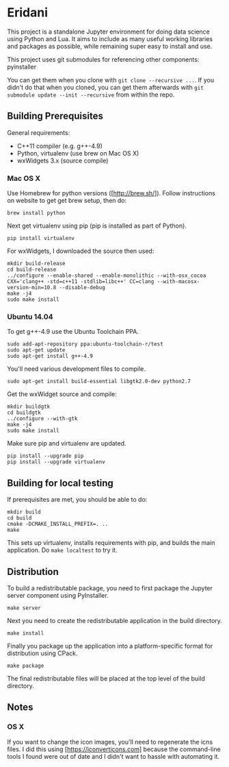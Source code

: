 # Eridani

This project is a standalone Jupyter environment for doing data science
using Python and Lua. It aims to include as many useful working libraries
and packages as possible, while remaining super easy to install and use.

This project uses git submodules for referencing other components:
    pyinstaller

You can get them when you clone with `git clone --recursive ...`. If you
didn't do that when you cloned, you can get them afterwards with
`git submodule update --init --recursive` from within the repo.

## Building Prerequisites

General requirements:
* C++11 compiler (e.g. g++-4.9)
* Python, virtualenv (use brew on Mac OS X)
* wxWidgets 3.x (source compile)

### Mac OS X

Use Homebrew for python versions ([http://brew.sh/]). Follow instructions
on website to get get brew setup, then do:

```
brew install python
```

Next get virtualenv using pip (pip is installed as part of Python).

```
pip install virtualenv
```

For wxWidgets, I downloaded the source then used:

```
mkdir build-release
cd build-release
../configure --enable-shared --enable-monolithic --with-osx_cocoa CXX='clang++ -std=c++11 -stdlib=libc++' CC=clang --with-macosx-version-min=10.8 --disable-debug
make -j4
sudo make install
```

### Ubuntu 14.04

To get g++-4.9 use the Ubuntu Toolchain PPA.

```
sudo add-apt-repository ppa:ubuntu-toolchain-r/test
sudo apt-get update
sudo apt-get install g++-4.9
```

You'll need various development files to compile.

```
sudo apt-get install build-essential libgtk2.0-dev python2.7
```

Get the wxWidget source and compile:

```
mkdir buildgtk
cd buildgtk
../configure --with-gtk
make -j4
sudo make install
```

Make sure pip and virtualenv are updated.

```
pip install --upgrade pip
pip install --upgrade virtualenv
```

## Building for local testing

If prerequisites are met, you should be able to do:

```
mkdir build
cd build
cmake -DCMAKE_INSTALL_PREFIX=. ..
make
```

This sets up virtualenv, installs requirements with pip, and builds
the main application. Do `make localtest` to try it.

## Distribution

To build a redistributable package, you need to first package the Jupyter
server component using PyInstaller.

```
make server
```

Next you need to create the redistributable application in the build
directory.

```
make install
```

Finally you package up the application into a platform-specific format
for distribution using CPack.

```
make package
```

The final redistributable files will be placed at the top level of the
build directory.

## Notes

### OS X

If you want to change the icon images, you'll need to regenerate the icns files.
I did this using [https://iconverticons.com] because the command-line tools
I found were out of date and I didn't want to hassle with automating it.
